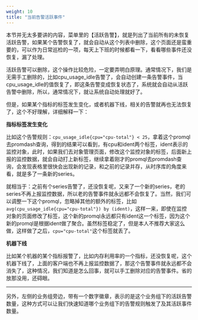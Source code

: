 ```yaml
---
weight: 10
title: "当前告警活跃事件"
---
```


本节并无太多要讲的内容，菜单里的【活跃告警】，就是列出了当前所有的未恢复活跃告警，如果某个告警恢复了，就会自动从这个列表中删除，这个页面还是蛮重要的，可以作为日常巡检的一项，每天上下班的时候都看一下，看看哪些事件还没恢复，漏了处理。

活跃告警可以删除，这个操作比较危险，一定要弄明白原理。通常情况下，我们是无需手工删除的，比如cpu_usage_idle告警了，会自动创建一条告警事件，当cpu_usage_idle的值恢复了，即这条告警变成恢复状态了，系统就会自动从活跃告警中删除，所以，通常情况下，就让系统自动处理就好了。

但是，如果某个指标的标签发生变化，或者机器下线，相关的告警就再也无法恢复了，这个不好理解，详细解释一下：

**指标标签发生变化**

比如这个告警规则：`cpu_usage_idle{cpu="cpu-total"} < 25`，拿着这个promql去promdash查询，得到的结果可以看到，有cpu和ident两个标签，ident表示的监控对象，此时，如果我们去对象管理页面，修改这个监控对象的标签，后面新上报的监控数据，就会自动打上新标签，继续拿着刚才的promql去promdash查询，会发现表格里很快会出现新的记录，和之前的记录并存，从时序库的角度来看，就是多了一条新的series。

就相当于：之前有个series告警了，还没恢复呢，又来了一个新的series，老的series不再上报监控数据，所以老的告警事件就永远都不会恢复了。当然，我们可以调整一下这个promql，忽略掉其他的额外的标签，比如`avg(cpu_usage_idle{cpu="cpu-total"}) by (ident)`，这样一来，即使在监控对象的页面修改了标签，这个新的promql永远都只有ident这一个标签，因为这个新的promql是根据ident做了聚合。虽然标签稳定了，但是本人不推荐大家这么做，这样做了之后，`cpu="cpu-total"`这个标签就丢了。

**机器下线**

比如某个机器的某个指标报警了，比如内存利用率的一个指标，还没恢复呢，这个机器下线了，上面的客户端也不再上报监控数据了，那这个告警事件就永远都不会消失了，这种情况，我们知道是怎么回事，就可以手工删除对应的告警事件。省的放那没用，还碍眼。

---

另外，左侧的业务组旁边，带有一个数字徽章，表示的是这个业务组下的活跃告警数量，这种方式可以让我们快速知道哪个业务组下的告警规则触发了及其活跃事件数量。